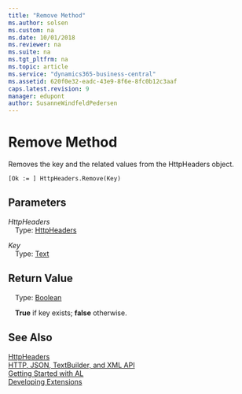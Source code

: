 ```yaml
---
title: "Remove Method"
ms.author: solsen
ms.custom: na
ms.date: 10/01/2018
ms.reviewer: na
ms.suite: na
ms.tgt_pltfrm: na
ms.topic: article
ms.service: "dynamics365-business-central"
ms.assetid: 620f0e32-eadc-43e9-8f6e-8fc0b12c3aaf
caps.latest.revision: 9
manager: edupont
author: SusanneWindfeldPedersen
---
```


 

# Remove Method
Removes the key and the related values from the HttpHeaders object.

```
[Ok := ] HttpHeaders.Remove(Key)
```

## Parameters
*HttpHeaders*  
&emsp;Type: [HttpHeaders](httpheaders-class.md)  

*Key*  
&emsp;Type: [Text](../datatypes/devenv-text-data-type.md)

## Return Value
&emsp;Type: [Boolean](../datatypes/devenv-boolean-data-type.md)

&emsp;**True** if key exists; **false** otherwise.

## See Also
[HttpHeaders](httpheaders-class.md)  
[HTTP, JSON, TextBuilder, and XML API](../devenv-restapi-overview.md)  
[Getting Started with AL](../devenv-get-started.md)  
[Developing Extensions](../devenv-dev-overview.md)  